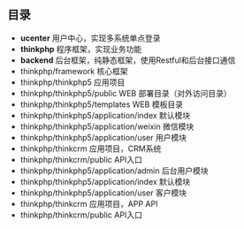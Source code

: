 

## 目录 
- **ucenter**  用户中心，实现多系统单点登录
- **thinkphp**  程序框架，实现业务功能
- **backend**  后台框架，纯静态框架，使用Restful和后台接口通信
- thinkphp/framework 核心框架
- thinkphp/thinkphp5 应用项目
- thinkphp/thinkphp5/public WEB 部署目录（对外访问目录）
- thinkphp/thinkphp5/templates WEB 模板目录
- thinkphp/thinkphp5/application/index 默认模块
- thinkphp/thinkphp5/application/weixin 微信模块
- thinkphp/thinkphp5/application/user 用户模块
- thinkphp/thinkcrm 应用项目，CRM系统
- thinkphp/thinkcrm/public API入口
- thinkphp/thinkphp5/application/admin 后台用户模块
- thinkphp/thinkphp5/application/index 默认模块
- thinkphp/thinkphp5/application/user 客户模块
- thinkphp/thinkcrm 应用项目，APP API
- thinkphp/thinkcrm/public API入口
